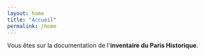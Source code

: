 ```yaml
---
layout: home
title: "Accueil"
permalink: /home
---
```

Vous êtes sur la documentation de l'**inventaire du Paris Historique**.